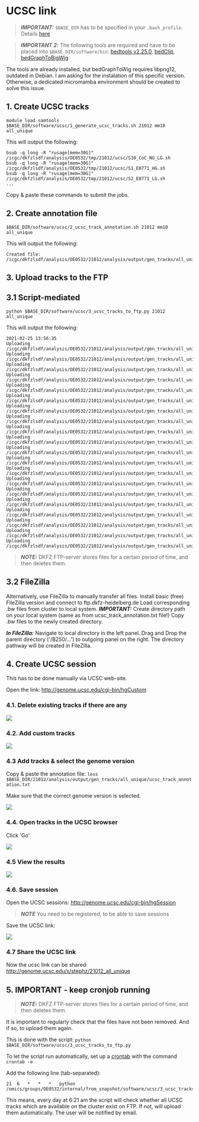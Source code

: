 # UCSC link

> **_IMPORTANT:_** `$BASE_DIR` has to be specified in your `.bash_profile`. Details [here](docs/0_before_you_start.md)

> **_IMPORTANT 2:_** The following tools are required and have to be placed into `$BASE_DIR/software/bin`:
> [bedtools v2.25.0](https://bedtools.readthedocs.io/en/latest/), [bedClip](http://hgdownload.cse.ucsc.edu/admin/exe/linux.x86_64/bedClip), [bedGraphToBigWig](http://hgdownload.cse.ucsc.edu/admin/exe/linux.x86_64/bedGraphToBigWig)

The tools are already installed, but bedGraphToWig requires libpng12, outdated in Debian. I am asking for the instalation of this specific version. Otherwise, a dedicated micromamba environment should be created to solve this issue.

## 1. Create UCSC tracks

```
module load samtools
$BASE_DIR/software/ucsc/1_generate_ucsc_tracks.sh 21012 mm10 all_unique
```

This will output the following:

```
bsub -q long -R "rusage[mem=30G]" /icgc/dkfzlsdf/analysis/OE0532/tmp/21012/ucsc/S10_CoC_NG_LG.sh
bsub -q long -R "rusage[mem=30G]" /icgc/dkfzlsdf/analysis/OE0532/tmp/21012/ucsc/S1_E0771_HG.sh
bsub -q long -R "rusage[mem=30G]" /icgc/dkfzlsdf/analysis/OE0532/tmp/21012/ucsc/S2_E0771_LG.sh
...
```

Copy & paste these commands to submit the jobs. 

## 2. Create annotation file

```
$BASE_DIR/software/ucsc/2_ucsc_track_annotation.sh 21012 mm10 all_unique
```

This will output the following:

```
Created file: /icgc/dkfzlsdf/analysis/OE0532/21012/analysis/output/gen_tracks/all_unique/ucsc_track_annotation.txt
```

## 3. Upload tracks to the FTP
## 3.1 Script-mediated

```
python $BASE_DIR/software/ucsc/3_ucsc_tracks_to_ftp.py 21012 all_unique
```

This will output the following:

```
2021-02-25 13:56:35
Uploading /icgc/dkfzlsdf/analysis/OE0532/21012/analysis/output/gen_tracks/all_unique/S4_CoC_GFP_HG_minus.bw
Uploading /icgc/dkfzlsdf/analysis/OE0532/21012/analysis/output/gen_tracks/all_unique/S2_E0771_LG_minus.bw
Uploading /icgc/dkfzlsdf/analysis/OE0532/21012/analysis/output/gen_tracks/all_unique/S6_MEF_HG_plus.bw
Uploading /icgc/dkfzlsdf/analysis/OE0532/21012/analysis/output/gen_tracks/all_unique/S9_CoC_NG_HG_plus.bw
Uploading /icgc/dkfzlsdf/analysis/OE0532/21012/analysis/output/gen_tracks/all_unique/S6_MEF_HG_minus.bw
Uploading /icgc/dkfzlsdf/analysis/OE0532/21012/analysis/output/gen_tracks/all_unique/S4_CoC_GFP_HG_plus.bw
Uploading /icgc/dkfzlsdf/analysis/OE0532/21012/analysis/output/gen_tracks/all_unique/S9_CoC_NG_HG_minus.bw
Uploading /icgc/dkfzlsdf/analysis/OE0532/21012/analysis/output/gen_tracks/all_unique/S5_CoC_GFP_LG_plus.bw
Uploading /icgc/dkfzlsdf/analysis/OE0532/21012/analysis/output/gen_tracks/all_unique/S3_E0771_LC_minus.bw
Uploading /icgc/dkfzlsdf/analysis/OE0532/21012/analysis/output/gen_tracks/all_unique/S1_E0771_HG_plus.bw
Uploading /icgc/dkfzlsdf/analysis/OE0532/21012/analysis/output/gen_tracks/all_unique/S3_E0771_LC_plus.bw
Uploading /icgc/dkfzlsdf/analysis/OE0532/21012/analysis/output/gen_tracks/all_unique/S7_MEF_LG_plus.bw
Uploading /icgc/dkfzlsdf/analysis/OE0532/21012/analysis/output/gen_tracks/all_unique/S8_MEF_LC_plus.bw
Uploading /icgc/dkfzlsdf/analysis/OE0532/21012/analysis/output/gen_tracks/all_unique/S10_CoC_NG_LG_plus.bw
Uploading /icgc/dkfzlsdf/analysis/OE0532/21012/analysis/output/gen_tracks/all_unique/S1_E0771_HG_minus.bw
Uploading /icgc/dkfzlsdf/analysis/OE0532/21012/analysis/output/gen_tracks/all_unique/S7_MEF_LG_minus.bw
Uploading /icgc/dkfzlsdf/analysis/OE0532/21012/analysis/output/gen_tracks/all_unique/S2_E0771_LG_plus.bw
Uploading /icgc/dkfzlsdf/analysis/OE0532/21012/analysis/output/gen_tracks/all_unique/S10_CoC_NG_LG_minus.bw
Uploading /icgc/dkfzlsdf/analysis/OE0532/21012/analysis/output/gen_tracks/all_unique/S5_CoC_GFP_LG_minus.bw
Uploading /icgc/dkfzlsdf/analysis/OE0532/21012/analysis/output/gen_tracks/all_unique/S8_MEF_LC_minus.bw
```

> **_NOTE:_** DKFZ FTP-server stores files for a certain period of time, and then deletes them. 

## 3.2 FileZilla

Alternatively, use FileZilla to manually transfer all files.
Install basic (free) FileZilla version and connect to ftp.dkfz-heidelberg.de
Load corresponding .bw files from cluster to local system. **_IMPORTANT:_** Create directory path on your local system (same as from ucsc_track_annotation.txt file!)
Copy .bw files to the newly created directory. 

**_In FileZilla:_** Navigate to local directory in the left panel. Drag and Drop the parent directory ('/B250/...') to outgoing panel on the right.
The directory pathway will be created in FileZilla. 

## 4. Create UCSC session

This has to be done manually via UCSC web-site. 

Open the link: http://genome.ucsc.edu/cgi-bin/hgCustom

### 4.1. Delete existing tracks if there are any

![](/pics/ucsc_1.png)

### 4.2. Add custom tracks

![](/pics/ucsc_2.png)

### 4.3 Add tracks & select the genome version

Copy & paste the annotation file: `less $BASE_DIR/21012/analysis/output/gen_tracks/all_unique/ucsc_track_annotation.txt`

Make sure that the correct genome version is selected.

![](/pics/ucsc_3.png)

### 4.4. Open tracks in the UCSC browser

Click 'Go'

![](/pics/ucsc_4.png)

### 4.5 View the results

![](/pics/ucsc_5.png)

### 4.6. Save session

Open the UCSC sessions: http://genome.ucsc.edu/cgi-bin/hgSession

> **_NOTE_** You need to be registered, to be able to save sessions

Save the UCSC link: 

![](/pics/ucsc_6.png)

### 4.7 Share the UCSC link

Now the ucsc link can be shared: http://genome.ucsc.edu/s/stephz/21012_all_unique

## 5. IMPORTANT - keep cronjob running

> **_NOTE:_** DKFZ FTP-server stores files for a certain period of time, and then deletes them. 

It is important to regularly check that the files have not been removed. And if so, to upload them again.

This is done with the script: `python $BASE_DIR/software/ucsc/3_ucsc_tracks_to_ftp.py`

To let the script run automatically, set up a [crontab](https://crontab.guru/) with the command `crontab -e`

Add the following line (tab-separated):

```
21  6   *   *   *   python /omics/groups/OE0532/internal/from_snapshot/software/ucsc/3_ucsc_tracks_to_ftp.py
```

This means, every day at 6:21 am the script will check whether all UCSC tracks which are available on the cluster exist on FTP. If not, will upload them automatically. The user will be notified by email. 

